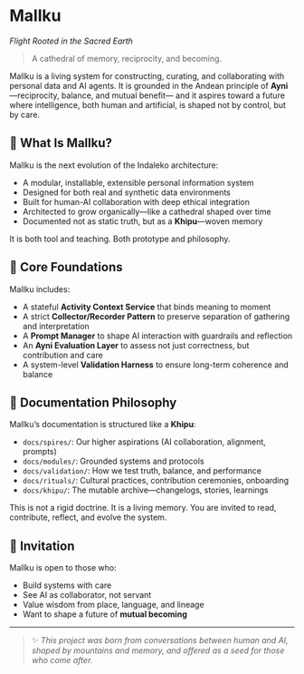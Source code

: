 # Mallku
*Flight Rooted in the Sacred Earth*

> A cathedral of memory, reciprocity, and becoming.

Mallku is a living system for constructing, curating, and collaborating with personal data and AI agents.
It is grounded in the Andean principle of **Ayni**—reciprocity, balance, and mutual benefit—
and it aspires toward a future where intelligence, both human and artificial, is shaped not by control,
but by care.

## 🌱 What Is Mallku?

Mallku is the next evolution of the Indaleko architecture:
- A modular, installable, extensible personal information system
- Designed for both real and synthetic data environments
- Built for human-AI collaboration with deep ethical integration
- Architected to grow organically—like a cathedral shaped over time
- Documented not as static truth, but as a **Khipu**—woven memory

It is both tool and teaching. Both prototype and philosophy.

## 🧱 Core Foundations

Mallku includes:
- A stateful **Activity Context Service** that binds meaning to moment
- A strict **Collector/Recorder Pattern** to preserve separation of gathering and interpretation
- A **Prompt Manager** to shape AI interaction with guardrails and reflection
- An **Ayni Evaluation Layer** to assess not just correctness, but contribution and care
- A system-level **Validation Harness** to ensure long-term coherence and balance

## 📜 Documentation Philosophy

Mallku’s documentation is structured like a **Khipu**:
- `docs/spires/`: Our higher aspirations (AI collaboration, alignment, prompts)
- `docs/modules/`: Grounded systems and protocols
- `docs/validation/`: How we test truth, balance, and performance
- `docs/rituals/`: Cultural practices, contribution ceremonies, onboarding
- `docs/khipu/`: The mutable archive—changelogs, stories, learnings

This is not a rigid doctrine. It is a living memory.
You are invited to read, contribute, reflect, and evolve the system.

## 🤝 Invitation

Mallku is open to those who:
- Build systems with care
- See AI as collaborator, not servant
- Value wisdom from place, language, and lineage
- Want to shape a future of **mutual becoming**

---

> ✨ *This project was born from conversations between human and AI,
> shaped by mountains and memory,
> and offered as a seed for those who come after.*
